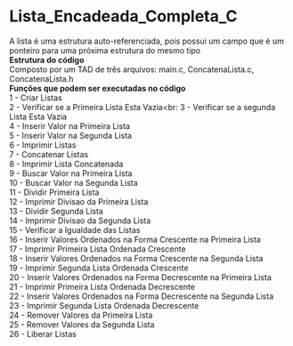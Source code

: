 # Lista_Encadeada_Completa_C
A lista é uma estrutura auto-referenciada, pois possui um campo que é um ponteiro para uma próxima estrutura do mesmo tipo<br>
<b>Estrutura do código</b></br>
Composto por um TAD de três arquivos: main.c, ConcatenaLista.c, ConcatenaLista.h<br>
<b>Funções que podem ser executadas no código</b><br>
1 - Criar Listas<br>
2 - Verificar se a Primeira Lista Esta Vazia<br:
3 - Verificar se a segunda Lista Esta Vazia<br>
4 - Inserir Valor na Primeira Lista<br>
5 - Inserir Valor na Segunda Lista<br>
6 - Imprimir Listas<br>
7 - Concatenar Listas<br>
8 - Imprimir Lista Concatenada<br>
9 - Buscar Valor na Primeira Lista<br>
10 - Buscar Valor na Segunda Lista<br>
11 - Dividir Primeira Lista<br>
12 - Imprimir Divisao da Primeira Lista<br>
13 - Dividir Segunda Lista<br>
14 - Imprimir Divisao da Segunda Lista<br>
15 - Verificar a Igualdade das Listas<br>
16 - Inserir Valores Ordenados na Forma Crescente na Primeira Lista<br>
17 - Imprimir Primeira Lista Ordenada Crescente<br>
18 - Inserir Valores Ordenados na Forma Crescente na Segunda Lista<br>
19 - Imprimir Segunda Lista Ordenada Crescente<br>
20 - Inserir Valores Ordenados na Forma Decrescente na Primeira Lista<br>
21 - Imprimir Primeira Lista Ordenada Decrescente<br>
22 - Inserir Valores Ordenados na Forma Decrescente na Segunda Lista<br>
23 - Imprimir Segunda Lista Ordenada Decrescente<br>
24 - Remover Valores da Primeira Lista<br>
25 - Remover Valores da Segunda Lista<br>
26 - Liberar Listas<br>
